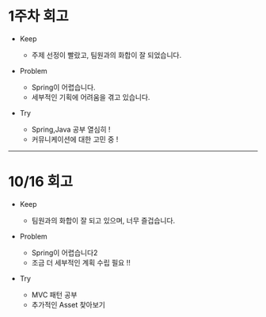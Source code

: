 # 1주차 회고
* Keep

    * 주제 선정이 빨랐고, 팀원과의 화합이 잘 되었습니다.

* Problem
    * Spring이 어렵습니다.
    * 세부적인 기획에 어려움을 겪고 있습니다.
* Try
    * Spring,Java 공부 열심히 !
    * 커뮤니케이션에 대한 고민 중 !
-------------------------

# 10/16 회고

* Keep
    * 팀원과의 화합이 잘 되고 있으며, 너무 즐겁습니다.

* Problem
    * Spring이 어렵습니다2
    * 조금 더 세부적인 계획 수립 필요 !!
* Try
    * MVC 패턴 공부
    * 추가적인 Asset 찾아보기